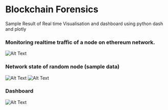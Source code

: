
# Blockchain Forensics

Sample Result of Real time Visualisation and dashboard using python dash and plotly 


### Monitoring realtime traffic of a node on ethereum network.
![Alt Text](https://github.com/amitt00/Projects/blob/main/Published%20Papers/LiveTransactions.gif)
### Network state of random node (sample data)
![Alt Text](https://github.com/amitt00/Projects/blob/main/Published%20Papers/network_state_less_active_node.gif)
![Alt Text](https://github.com/amitt00/Projects/blob/main/Published%20Papers/network_state_over%20month.gif)
### Dashboard
![Alt Text](https://github.com/amitt00/Projects/blob/main/Published%20Papers/dashboard_basic.gif)
